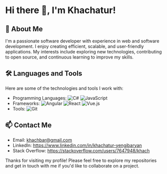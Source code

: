 # Hi there 👋, I'm Khachatur!

## 🚀 About Me

I'm a passionate software developer with experience in web and software development. I enjoy creating efficient, scalable, and user-friendly applications. My interests include exploring new technologies, contributing to open source, and continuous learning to improve my skills.

## 🛠️ Languages and Tools

Here are some of the technologies and tools I work with:

- Programming Languages: ![C#](https://img.shields.io/badge/-C%23-333?style=flat&logo=c-sharp) ![JavaScript](https://img.shields.io/badge/-JavaScript-333?style=flat&logo=javascript)
- Frameworks: ![Angular](https://img.shields.io/badge/-Angular-333?style=flat&logo=angular) ![React](https://img.shields.io/badge/-React-333?style=flat&logo=react) ![Vue.js](https://img.shields.io/badge/-Vue.js-333?style=flat&logo=Vue.js)
- Tools: ![Git](https://img.shields.io/badge/-Git-333?style=flat&logo=git) 

## 📫 Contact Me

- Email: khachbar@gmail.com
- LinkedIn: https://www.linkedin.com/in/khachatur-yengibaryan
- Stack Overflow: https://stackoverflow.com/users/7647948/khach

Thanks for visiting my profile! Please feel free to explore my repositories and get in touch with me if you'd like to collaborate on a project.

